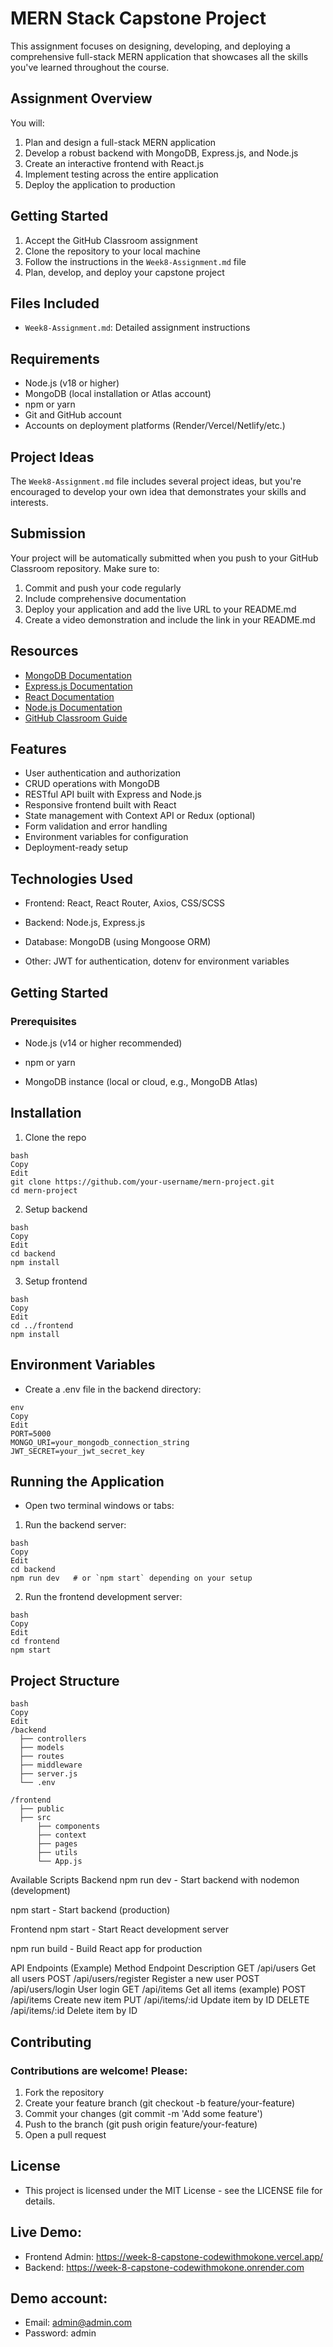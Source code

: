 # MERN Stack Capstone Project

This assignment focuses on designing, developing, and deploying a comprehensive full-stack MERN application that showcases all the skills you've learned throughout the course.

## Assignment Overview

You will:
1. Plan and design a full-stack MERN application
2. Develop a robust backend with MongoDB, Express.js, and Node.js
3. Create an interactive frontend with React.js
4. Implement testing across the entire application
5. Deploy the application to production

## Getting Started

1. Accept the GitHub Classroom assignment
2. Clone the repository to your local machine
3. Follow the instructions in the `Week8-Assignment.md` file
4. Plan, develop, and deploy your capstone project

## Files Included

- `Week8-Assignment.md`: Detailed assignment instructions

## Requirements

- Node.js (v18 or higher)
- MongoDB (local installation or Atlas account)
- npm or yarn
- Git and GitHub account
- Accounts on deployment platforms (Render/Vercel/Netlify/etc.)

## Project Ideas

The `Week8-Assignment.md` file includes several project ideas, but you're encouraged to develop your own idea that demonstrates your skills and interests.

## Submission

Your project will be automatically submitted when you push to your GitHub Classroom repository. Make sure to:

1. Commit and push your code regularly
2. Include comprehensive documentation
3. Deploy your application and add the live URL to your README.md
4. Create a video demonstration and include the link in your README.md

## Resources

- [MongoDB Documentation](https://docs.mongodb.com/)
- [Express.js Documentation](https://expressjs.com/)
- [React Documentation](https://react.dev/)
- [Node.js Documentation](https://nodejs.org/en/docs/)
- [GitHub Classroom Guide](https://docs.github.com/en/education/manage-coursework-with-github-classroom) 

## Features
- User authentication and authorization
- CRUD operations with MongoDB
- RESTful API built with Express and Node.js
- Responsive frontend built with React
- State management with Context API or Redux (optional)
- Form validation and error handling
- Environment variables for configuration
- Deployment-ready setup

## Technologies Used
- Frontend: React, React Router, Axios, CSS/SCSS
- Backend: Node.js, Express.js

- Database: MongoDB (using Mongoose ORM)

- Other: JWT for authentication, dotenv for environment variables

## Getting Started
### Prerequisites
- Node.js (v14 or higher recommended)

- npm or yarn

- MongoDB instance (local or cloud, e.g., MongoDB Atlas)

## Installation
1. Clone the repo

```
bash
Copy
Edit
git clone https://github.com/your-username/mern-project.git
cd mern-project
```

2. Setup backend
```
bash
Copy
Edit
cd backend
npm install
```


3. Setup frontend
```
bash
Copy
Edit
cd ../frontend
npm install
```


## Environment Variables
- Create a .env file in the backend directory:
```
env
Copy
Edit
PORT=5000
MONGO_URI=your_mongodb_connection_string
JWT_SECRET=your_jwt_secret_key
```

## Running the Application
- Open two terminal windows or tabs:

1. Run the backend server:
```
bash
Copy
Edit
cd backend
npm run dev   # or `npm start` depending on your setup
```

2. Run the frontend development server:
```
bash
Copy
Edit
cd frontend
npm start
```

## Project Structure
```
bash
Copy
Edit
/backend
  ├── controllers
  ├── models
  ├── routes
  ├── middleware
  ├── server.js
  └── .env

/frontend
  ├── public
  ├── src
      ├── components
      ├── context
      ├── pages
      ├── utils
      └── App.js
```
Available Scripts
Backend
npm run dev - Start backend with nodemon (development)

npm start - Start backend (production)

Frontend
npm start - Start React development server

npm run build - Build React app for production

API Endpoints (Example)
Method	Endpoint	Description
GET	/api/users	Get all users
POST	/api/users/register	Register a new user
POST	/api/users/login	User login
GET	/api/items	Get all items (example)
POST	/api/items	Create new item
PUT	/api/items/:id	Update item by ID
DELETE	/api/items/:id	Delete item by ID

## Contributing
### Contributions are welcome! Please:
1. Fork the repository
2. Create your feature branch (git checkout -b feature/your-feature)
3. Commit your changes (git commit -m 'Add some feature')
4. Push to the branch (git push origin feature/your-feature)
5. Open a pull request

## License
- This project is licensed under the MIT License - see the LICENSE file for details.


## Live Demo:
- Frontend Admin: https://week-8-capstone-codewithmokone.vercel.app/
- Backend: https://week-8-capstone-codewithmokone.onrender.com

## Demo account:
- Email: admin@admin.com
- Password: admin